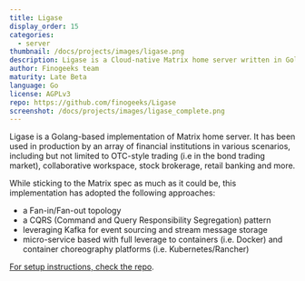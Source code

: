 ```yaml
---
title: Ligase
display_order: 15
categories:
  - server
thumbnail: /docs/projects/images/ligase.png
description: Ligase is a Cloud-native Matrix home server written in Golang.
author: Finogeeks team
maturity: Late Beta
language: Go
license: AGPLv3
repo: https://github.com/finogeeks/Ligase
screenshot: /docs/projects/images/ligase_complete.png
---
```


Ligase is a Golang-based implementation of Matrix home server. It has been used in production by an array of financial institutions in various scenarios, including but not limited to OTC-style trading (i.e in the bond trading market), collaborative workspace, stock brokerage, retail banking and more.

While sticking to the Matrix spec as much as it could be, this implementation has adopted the following approaches:
* a Fan-in/Fan-out topology
* a CQRS (Command and Query Responsibility Segregation) pattern
* leveraging Kafka for event sourcing and stream message storage
* micro-service based with full leverage to containers (i.e. Docker) and container choreography platforms (i.e. Kubernetes/Rancher)

[For setup instructions, check the repo](https://github.com/finogeeks/Ligase).
